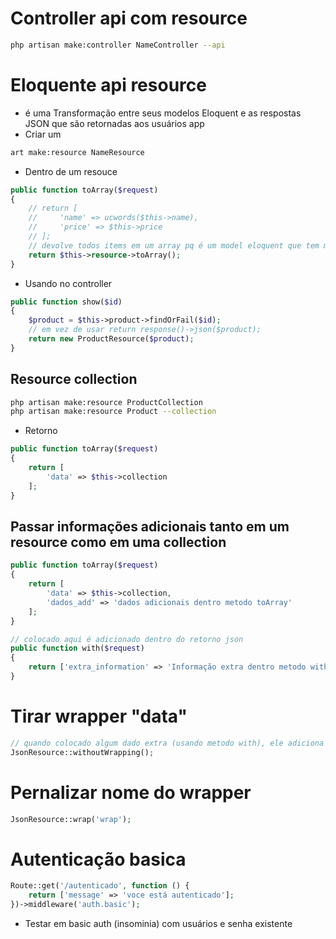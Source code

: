 # Controller api com resource
```sh
php artisan make:controller NameController --api
```


# Eloquente api resource
- é uma Transformação entre seus modelos Eloquent e as respostas JSON que são retornadas aos usuários app
- Criar um
```sh
art make:resource NameResource
```

- Dentro de um resouce
```php
public function toArray($request)
{
    // return [
    //     'name' => ucwords($this->name),
    //     'price' => $this->price
    // ];
    // devolve todos items em um array pq é um model eloquent que tem method toArray
    return $this->resource->toArray();
}
```
- Usando no controller
```php
public function show($id)
{
    $product = $this->product->findOrFail($id);
    // em vez de usar return response()->json($product);
    return new ProductResource($product);
}
```

## Resource collection
```sh
php artisan make:resource ProductCollection
php artisan make:resource Product --collection
```

- Retorno
```php
public function toArray($request)
{
    return [
        'data' => $this->collection
    ];
}
```

## Passar informações adicionais tanto em um resource como em uma collection
```php
public function toArray($request)
{
    return [
        'data' => $this->collection,
        'dados_add' => 'dados adicionais dentro metodo toArray'
    ];
}

// colocado aqui é adicionado dentro do retorno json
public function with($request)
{
    return ['extra_information' => 'Informação extra dentro metodo with'];
}
```

# Tirar wrapper "data"
```php
// quando colocado algum dado extra (usando metodo with), ele adiciona um wrapper mesmo assim
JsonResource::withoutWrapping();
```

# Pernalizar nome do wrapper 
```php
JsonResource::wrap('wrap');
```

# Autenticação basica
```php
Route::get('/autenticado', function () {
    return ['message' => 'voce está autenticado'];
})->middleware('auth.basic');
```

- Testar em basic auth (insominia) com usuários e senha existente   
